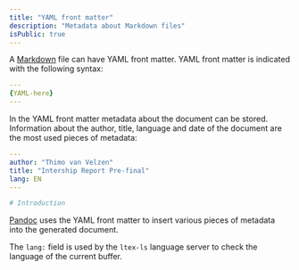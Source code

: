 ```yaml
---
title: "YAML front matter"
description: "Metadata about Markdown files"
isPublic: true
---
```


A [Markdown](markdown) file can have YAML front matter. YAML front matter is
indicated with the following syntax:

```yaml
---
{YAML-here}
---
```

In the YAML front matter metadata about the document can be stored. Information
about the author, title, language and date of the document are the most used
pieces of metadata:

```yaml
---
author: "Thimo van Velzen"
title: "Intership Report Pre-final"
lang: EN
---

# Introduction
```

[Pandoc](pandoc) uses the YAML front matter to insert various pieces of metadata
into the generated document.

The `lang:` field is used by the `ltex-ls` language server to check the language
of the current buffer.
